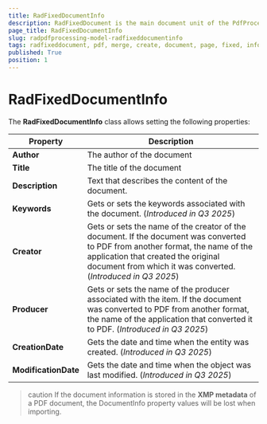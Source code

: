 ```yaml
---
title: RadFixedDocumentInfo
description: RadFixedDocument is the main document unit of the PdfProcessing library offered by Telerik Document Processing libraries.
page_title: RadFixedDocumentInfo
slug: radpdfprocessing-model-radfixeddocumentinfo
tags: radfixeddocument, pdf, merge, create, document, page, fixed, info, dictionary, title, author, description, creator, producer, date, creation
published: True
position: 1
---
```


# RadFixedDocumentInfo

The **RadFixedDocumentInfo** class allows setting the following properties:

|Property|Description|
|----|----|
|**Author**|The author of the document|
|**Title**|The title of the document|
|**Description**|Text that describes the content of the document.|
|**Keywords**|Gets or sets the keywords associated with the document. (*Introduced in Q3 2025*)|
|**Creator**|Gets or sets the name of the creator of the document. If the document was converted to PDF from another format, the name of the application that created the original document from which it was converted. (*Introduced in Q3 2025*)|
|**Producer**|Gets or sets the name of the producer associated with the item. If the document was converted to PDF from another format, the name of the application that converted it to PDF. (*Introduced in Q3 2025*)|
|**CreationDate**|Gets the date and time when the entity was created. (*Introduced in Q3 2025*)|
|**ModificationDate**|Gets the date and time when the object was last modified. (*Introduced in Q3 2025*)|
 
<snippet id='libraries-pdf-model-radfixeddocumentinfo'/>

>caution If the document information is stored in the **XMP metadata** of a PDF document, the DocumentInfo property values will be lost when importing. 